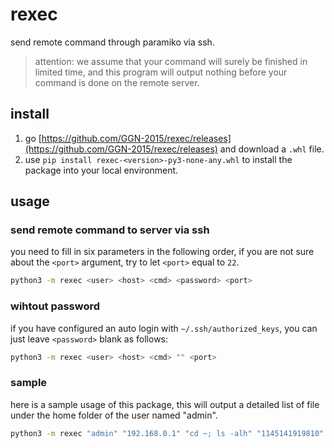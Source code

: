 # rexec
send remote command through paramiko via ssh.

> attention: we assume that your command will surely be finished in limited time, and this program will output nothing before your command is done on the remote server.

## install

1. go [https://github.com/GGN-2015/rexec/releases](https://github.com/GGN-2015/rexec/releases) and download a `.whl` file.
2. use `pip install rexec-<version>-py3-none-any.whl` to install the package into your local environment.

## usage

### send remote command to server  via ssh

you need to fill in six parameters in the following order, if you are not sure about the `<port>` argument, try to let `<port>` equal to `22`.

```bash
python3 -m rexec <user> <host> <cmd> <password> <port>
```

### wihtout password

if you have configured an auto login with `~/.ssh/authorized_keys`, you can just leave `<password>` blank as follows:

```bash
python3 -m rexec <user> <host> <cmd> "" <port>
```

### sample

here is a sample usage of this package, this will output a detailed list of file under the home folder of the user named "admin".

```bash
python3 -m rexec "admin" "192.168.0.1" "cd ~; ls -alh" "1145141919810" 22
```

